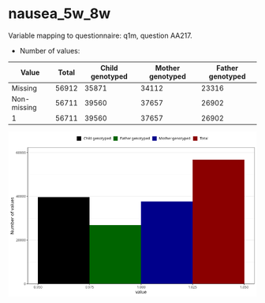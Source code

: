 # nausea_5w_8w
Variable mapping to questionnaire: q1m, question AA217.
- Number of values:

| Value | Total | Child genotyped | Mother genotyped | Father genotyped |
| ----- | ----- | --------------- | ---------------- | ---------------- |
| Missing | 56912 | 35871 | 34112 | 23316 |
| Non-missing | 56711 | 39560 | 37657 | 26902 |
| 1 | 56711 | 39560 | 37657 | 26902 |



![](nausea_5w_8w_n.png)



